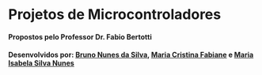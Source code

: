 # Projetos de Microcontroladores 
#### Propostos pelo Professor Dr. Fabio Bertotti
#### Desenvolvidos por: [Bruno Nunes da Silva](), [Maria Cristina Fabiane](https://github.com/MacriFabiane/) e [Maria Isabela Silva Nunes]()
